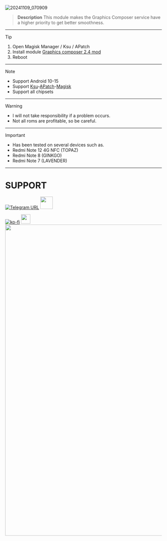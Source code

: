 ![20241109_070909](https://github.com/user-attachments/assets/07a63e4d-5b9f-4560-9a95-00dfba34dff0)

> **Description**
> This module makes the Graphics Composer service have a higher priority to get better smoothness.
<hr/>

> [!TIP]
> 1. Open Magisk Manager / Ksu / APatch
> 2. Install module [Graphics composer 2.4 mod](https://t.me/modulkuntul)
> 3. Reboot
<hr/>

> [!NOTE]
> - Support Android 10-15
> - Support [Ksu](https://github.com/tiann/KernelSU/releases)-[APatch](https://github.com/bmax121/APatch/releases/tag/10763)-[Magisk](https://github.com/topjohnwu/Magisk/releases/tag/v28.0)
> - Support all chipsets
<hr/>

> [!WARNING]
> - I will not take responsibility if a problem occurs.
> - Not all roms are profitable, so be careful.
<hr/>

> [!IMPORTANT]
> - Has been tested on several devices such as.
> - Redmi Note 12 4G NFC (TOPAZ)
> - Redmi Note 8 (GINKGO)
> - Redmi Note 7 (LAVENDER)
<hr/>

# SUPPORT 
[![Telegram URL](https://img.shields.io/badge/Telegram-Join-2CA5E?style=social&logo=telegram)](https://t.me/modulkuntul)
<img src="https://github.com/Anmol-Baranwal/Cool-GIFs-For-GitHub/assets/74038190/34376b0e-4ae2-4278-9d3d-82e8016a87d6" width="40">&nbsp;
   
[![ko-fi](https://www.ko-fi.com/img/githubbutton_sm.svg)](https://ko-fi.com/illumi666)
<img src="https://raw.githubusercontent.com/innng/innng/master/assets/kyubey.gif" height="30" />
<img src="https://user-images.githubusercontent.com/74038190/212284100-561aa473-3905-4a80-b561-0d28506553ee.gif" width="1000">
